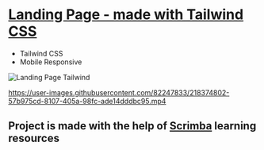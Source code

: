 # [Landing Page - made with Tailwind CSS](https://frontendella.github.io/Landing-Page/)
   
* Tailwind CSS
* Mobile Responsive

![Landing Page Tailwind](https://user-images.githubusercontent.com/82247833/218374592-24eaf63c-4638-4589-94c5-51f46060874c.png)

https://user-images.githubusercontent.com/82247833/218374802-57b975cd-8107-405a-98fc-ade14dddbc95.mp4



## Project is made with the help of [Scrimba](https://scrimba.com/allcourses) learning resources
